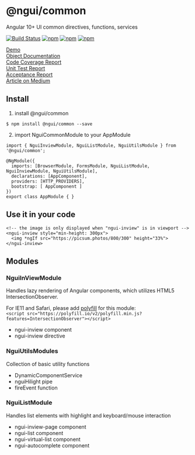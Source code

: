 # @ngui/common

Angular 10+ UI common directives, functions, services

[![Build Status](https://travis-ci.org/allenhwkim/ngui-common.svg?branch=master)](https://travis-ci.org/allenhwkim/ngui-common)
[![npm](https://img.shields.io/npm/dt/@ngui/common.svg)](https://www.npmjs.com/package/@ngui/common) 
[![npm](https://img.shields.io/npm/v/@ngui/common.svg)](https://www.npmjs.com/package/@ngui/common)
[![npm](https://img.shields.io/npm/l/@ngui/common.svg)](https://www.npmjs.com/package/@ngui/common)
 
[Demo](https://rawgit.com/allenhwkim/ngui-common/master/dist/ngui-common-app/index.html)  
[Object Documentation](https://rawgit.com/allenhwkim/ngui-common/master/documentation/index.html)  
[Code Coverage Report](https://rawgit.com/allenhwkim/ngui-common/master/coverage/index.html)  
[Unit Test Report](https://rawgit.com/allenhwkim/ngui-common/master/test-report.html)  
[Acceptance Report](https://rawgit.com/allenhwkim/ngui-common/master/acceptance-report/mochawesome.html)  
[Article on Medium](https://medium.com/allenhwkim/simple-lazy-loading-with-angular-716dd3b174a)  

## Install

1. install @ngui/common

```
$ npm install @ngui/common --save
```

2. import NguiCommonModule to your AppModule  

```
import { NguiInviewModule, NguiListModule, NguiUtilsModule } from '@ngui/common';

@NgModule({
  imports: [BrowserModule, FormsModule, NguiListModule, NguiInviewModule, NguiUtilsModule],
  declarations: [AppComponent],
  providers: [HTTP_PROVIDERS],
  bootstrap: [ AppComponent ]
})
export class AppModule { }
```

## Use it in your code  

```
<!-- the image is only displayed when "ngui-inview" is in viewport -->
<ngui-inview style="min-height: 300px">
  <img *ngIf src="https://picsum.photos/800/300" height="33%">
</ngui-inview>
```

## Modules

### NguiInViewModule 
Handles lazy rendering of Angular components, which utilizes HTML5 IntersectionObserver.

For IE11 and Safari, please add [polyfill](https://github.com/w3c/IntersectionObserver/tree/master/polyfill) for this module:  
`<script src="https://polyfill.io/v2/polyfill.min.js?features=IntersectionObserver"></script>`
- ngui-inview component
- ngui-inview directive

### NguiUtilsModules
Collection of basic utility functions
- DynamicComponentService
- nguiHilight pipe
- fireEvent function

### NguiListModule
Handles list elements with highlight and keyboard/mouse interaction
- ngui-inview-page component
- ngui-list component
- ngui-virtual-list component
- ngui-autocomplete component
